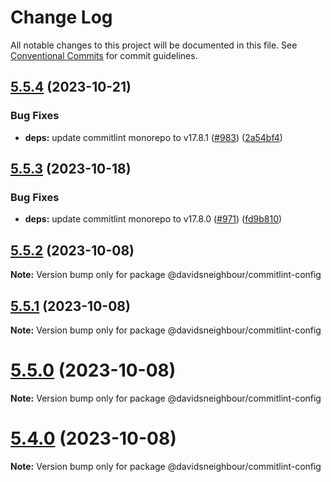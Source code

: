 # Change Log

All notable changes to this project will be documented in this file.
See [Conventional Commits](https://conventionalcommits.org) for commit guidelines.

## [5.5.4](https://github.com/davidsneighbour/configurations/compare/v5.5.3...v5.5.4) (2023-10-21)


### Bug Fixes

* **deps:** update commitlint monorepo to v17.8.1 ([#983](https://github.com/davidsneighbour/configurations/issues/983)) ([2a54bf4](https://github.com/davidsneighbour/configurations/commit/2a54bf4ca3fcba79f169e5e32d0de18ae533db45))





## [5.5.3](https://github.com/davidsneighbour/configurations/compare/v5.5.2...v5.5.3) (2023-10-18)


### Bug Fixes

* **deps:** update commitlint monorepo to v17.8.0 ([#971](https://github.com/davidsneighbour/configurations/issues/971)) ([fd9b810](https://github.com/davidsneighbour/configurations/commit/fd9b81059bf6495611bd36c2f6e055fc0316f03d))





## [5.5.2](https://github.com/davidsneighbour/configurations/compare/v5.5.1...v5.5.2) (2023-10-08)

**Note:** Version bump only for package @davidsneighbour/commitlint-config





## [5.5.1](https://github.com/davidsneighbour/configurations/compare/v5.5.0...v5.5.1) (2023-10-08)

**Note:** Version bump only for package @davidsneighbour/commitlint-config





# [5.5.0](https://github.com/davidsneighbour/configurations/compare/v5.4.0...v5.5.0) (2023-10-08)

**Note:** Version bump only for package @davidsneighbour/commitlint-config





# [5.4.0](https://github.com/davidsneighbour/configurations/compare/v5.3.0...v5.4.0) (2023-10-08)

**Note:** Version bump only for package @davidsneighbour/commitlint-config
